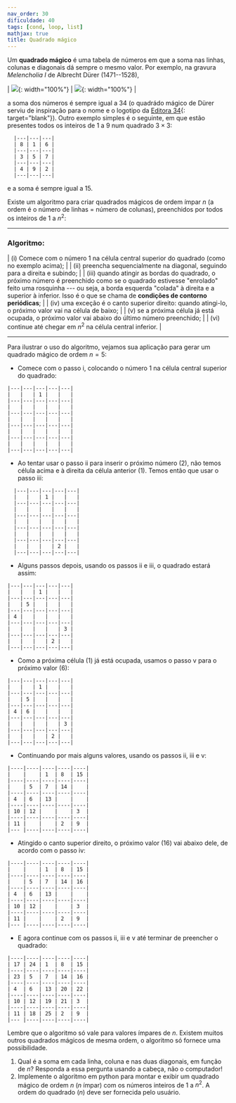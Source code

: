 ```yaml
---
nav_order: 30
dificuldade: 40
tags: [cond, loop, list]
mathjax: true
title: Quadrado mágico
---
```


Um **quadrado mágico** é uma tabela de números em que a soma nas linhas, colunas e diagonais dá sempre o mesmo valor. Por exemplo, na gravura *Melencholia I* de Albrecht Dürer (1471--1528),

| ![]({{site.baseurl}}/assets/images/melencol.jpg){: width="100%"} | ![]({{site.baseurl}}/assets/images/Durer.jpg){: width="100%"} |

a soma dos números é sempre igual a 34 (o quadrádo mágico de Dürer serviu de inspiração para o nome e o logotipo da [Editora 34](http://www.editora34.com.br/quemsomos.htm){: target="blank"}). Outro exemplo simples é o seguinte, em que estão presentes todos os inteiros de 1 a 9 num quadrado $3\times3$:
```
  |---|---|---|
  | 8 | 1 | 6 |
  |---|---|---|
  | 3 | 5 | 7 |
  |---|---|---|
  | 4 | 9 | 2 |
  |---|---|---|
```
e a soma é sempre igual a 15.

Existe um algoritmo para criar quadrados mágicos de ordem ímpar $n$ (a ordem é o número de linhas = número de colunas), preenchidos por todos os inteiros de 1 a $n^2$:

---
### Algoritmo:

| (i) Comece com o número 1 na célula central superior do quadrado (como no exemplo acima); |
| (ii) preencha sequencialmente na diagonal, seguindo para a direita e subindo; |
| (iii) quando atingir as bordas do quadrado, o próximo número é preenchido como se o quadrado estivesse "enrolado" feito uma rosquinha --- ou seja, a borda esquerda "colada" à direita e a superior à inferior. Isso é o que se chama de **condições de contorno periódicas**; |
| (iv) uma exceção é o canto superior direito: quando atingi-lo, o próximo valor vai na célula de baixo; |
| (v) se a próxima célula já está ocupada, o próximo valor vai abaixo do último número preenchido; |
| (vi) continue até chegar em $n^2$ na célula central inferior. |

---

Para ilustrar o uso do algoritmo, vejamos sua aplicação para gerar um quadrado mágico de ordem $n=5$:

- Comece com o passo i, colocando o número 1 na célula central superior
do quadrado:

```
|---|---|---|---|---|
|   |   | 1 |   |   |
|---|---|---|---|---|
|   |   |   |   |   |
|---|---|---|---|---|
|   |   |   |   |   |
|---|---|---|---|---|
|   |   |   |   |   |
|---|---|---|---|---|
|   |   |   |   |   |
|---|---|---|---|---|
```

- Ao tentar usar o passo ii para inserir o próximo número (2), não temos
célula acima e à direita da célula anterior (1). Temos então que usar o
passo iii:

```
  |---|---|---|---|---|
  |   |   | 1 |   |   |
  |---|---|---|---|---|
  |   |   |   |   |   |
  |---|---|---|---|---|
  |   |   |   |   |   |
  |---|---|---|---|---|
  |   |   |   |   |   |
  |---|---|---|---|---|
  |   |   |   | 2 |   |
  |---|---|---|---|---|
```

- Alguns passos depois, usando os passos ii e iii, o quadrado estará assim:

```
|---|---|---|---|---|
|   |   | 1 |   |   |
|---|---|---|---|---|
|   | 5 |   |   |   |
|---|---|---|---|---|
| 4 |   |   |   |   |
|---|---|---|---|---|
|   |   |   |   | 3 |
|---|---|---|---|---|
|   |   |   | 2 |   |
|---|---|---|---|---|
```

- Como a próxima célula (1) já está ocupada, usamos o passo v para o
próximo valor (6):

```
|---|---|---|---|---|
|   |   | 1 |   |   |
|---|---|---|---|---|
|   | 5 |   |   |   |
|---|---|---|---|---|
| 4 | 6 |   |   |   |
|---|---|---|---|---|
|   |   |   |   | 3 |
|---|---|---|---|---|
|   |   |   | 2 |   |
|---|---|---|---|---|
```

- Continuando por mais alguns valores, usando os passos ii, iii e v:

```
|----|----|----|----|----|
|    |    | 1  | 8  | 15 |
|----|----|----|----|----|
|    | 5  | 7  | 14 |    |
|----|----|----|----|----|
| 4  | 6  | 13 |    |    |
|----|----|----|----|----|
| 10 | 12 |    |    | 3  |
|----|----|----|----|----|
| 11 |    |    | 2  | 9  |
|--- |----|----|----|----|
```

- Atingido o canto superior direito, o próximo valor (16) vai abaixo dele,
de acordo com o passo iv:

```
|----|----|----|----|----|
|    |    | 1  | 8  | 15 |
|----|----|----|----|----|
|    | 5  | 7  | 14 | 16 |
|----|----|----|----|----|
| 4  | 6  | 13 |    |    |
|----|----|----|----|----|
| 10 | 12 |    |    | 3  |
|----|----|----|----|----|
| 11 |    |    | 2  | 9  |
|--- |----|----|----|----|
```

- E agora continue com os passos ii, iii e v até terminar de preencher o
quadrado:

```
|----|----|----|----|----|
| 17 | 24 | 1  | 8  | 15 |
|----|----|----|----|----|
| 23 | 5  | 7  | 14 | 16 |
|----|----|----|----|----|
| 4  | 6  | 13 | 20 | 22 |
|----|----|----|----|----|
| 10 | 12 | 19 | 21 | 3  |
|----|----|----|----|----|
| 11 | 18 | 25 | 2  | 9  |
|--- |----|----|----|----|
```

Lembre que o algoritmo só vale para valores ímpares de $n$. Existem muitos outros quadrados mágicos de mesma ordem, o algoritmo só fornece uma possibilidade.

1. Qual é a soma em cada linha, coluna e nas duas diagonais, em função de $n$? Responda a essa pergunta usando a cabeça, não o computador!
1. Implemente o algoritmo em python para montar e exibir um quadrado mágico de ordem $n$ ($n$ ímpar) com os números inteiros de 1 a $n^2$. A ordem do quadrado ($n$) deve ser fornecida pelo usuário.
